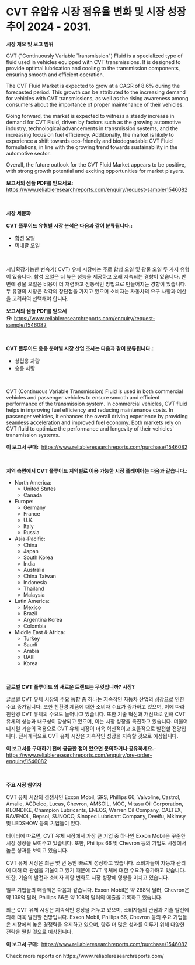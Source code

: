 <p><h1>CVT 유압유 시장 점유율 변화 및 시장 성장 추이 2024 - 2031.</h1></p><p><strong>시장 개요 및 보고 범위</strong></p>
<p><p>CVT ("Continuously Variable Transmission") Fluid is a specialized type of fluid used in vehicles equipped with CVT transmissions. It is designed to provide optimal lubrication and cooling to the transmission components, ensuring smooth and efficient operation.</p><p>The CVT Fluid Market is expected to grow at a CAGR of 8.6% during the forecasted period. This growth can be attributed to the increasing demand for vehicles with CVT transmissions, as well as the rising awareness among consumers about the importance of proper maintenance of their vehicles.</p><p>Going forward, the market is expected to witness a steady increase in demand for CVT Fluid, driven by factors such as the growing automotive industry, technological advancements in transmission systems, and the increasing focus on fuel efficiency. Additionally, the market is likely to experience a shift towards eco-friendly and biodegradable CVT Fluid formulations, in line with the growing trend towards sustainability in the automotive sector.</p><p>Overall, the future outlook for the CVT Fluid Market appears to be positive, with strong growth potential and exciting opportunities for market players.</p></p>
<p><strong>보고서의 샘플 PDF를 받으세요:</strong> <a href="https://www.reliableresearchreports.com/enquiry/request-sample/1546082">https://www.reliableresearchreports.com/enquiry/request-sample/1546082</a></p>
<p>&nbsp;</p>
<p><strong>시장 세분화</strong></p>
<p><strong>CVT 플루이드 유형별 시장 분석은 다음과 같이 분류됩니다.:</strong></p>
<p><ul><li>합성 오일</li><li>미네랄 오일</li></ul></p>
<p>&nbsp;</p>
<p><p>시냥확장가능한 변속기( CVT) 유체 시장에는 주로 합성 오일 및 광물 오일 두 가지 유형이 있습니다. 합성 오일은 더 높은 성능을 제공하고 오래 지속되는 경향이 있습니다. 반면에 광물 오일은 비용이 더 저렴하고 전통적인 방법으로 만들어지는 경향이 있습니다. 두 유형의 시장은 각각의 장단점을 가지고 있으며 소비자는 자동차의 요구 사항과 예산을 고려하여 선택해야 합니다.</p></p>
<p><strong>보고서의 샘플 PDF를 받으세요:</strong>&nbsp;<a href="https://www.reliableresearchreports.com/enquiry/request-sample/1546082">https://www.reliableresearchreports.com/enquiry/request-sample/1546082</a></p>
<p>&nbsp;</p>
<p><strong> CVT 플루이드 응용 분야별 시장 산업 조사는 다음과 같이 분류됩니다.:</strong></p>
<p><ul><li>상업용 차량</li><li>승용 차량</li></ul></p>
<p>&nbsp;</p>
<p><p>CVT (Continuous Variable Transmission) Fluid is used in both commercial vehicles and passenger vehicles to ensure smooth and efficient performance of the transmission system. In commercial vehicles, CVT fluid helps in improving fuel efficiency and reducing maintenance costs. In passenger vehicles, it enhances the overall driving experience by providing seamless acceleration and improved fuel economy. Both markets rely on CVT fluid to optimize the performance and longevity of their vehicles' transmission systems.</p></p>
<p><strong>이 보고서 구매:</strong>&nbsp; <a href="https://www.reliableresearchreports.com/purchase/1546082">https://www.reliableresearchreports.com/purchase/1546082</a></p>
<p>&nbsp;</p>
<p><strong>지역 측면에서 CVT 플루이드 지역별로 이용 가능한 시장 플레이어는 다음과 같습니다.:</strong></p>
<p><ul>
    <li>
        North America:
        <ul>
            <li>United States</li>
            <li>Canada</li>
        </ul>
    </li>
    <li>
        Europe:
        <ul>
            <li>Germany</li>
            <li>France</li>
            <li>U.K.</li>
            <li>Italy</li>
            <li>Russia</li>
        </ul>
    </li>
    <li>
        Asia-Pacific:
        <ul>
            <li>China</li>
            <li>Japan</li>
            <li>South Korea</li>
            <li>India</li>
            <li>Australia</li>
            <li>China Taiwan</li>
            <li>Indonesia</li>
            <li>Thailand</li>
            <li>Malaysia</li>
        </ul>
    </li>
    <li>
        Latin America:
        <ul>
            <li>Mexico</li>
            <li>Brazil</li>
            <li>Argentina Korea</li>
            <li>Colombia</li>
        </ul>
    </li>
    <li>
        Middle East & Africa:
        <ul>
            <li>Turkey</li>
            <li>Saudi</li>
            <li>Arabia</li>
            <li>UAE</li>
            <li>Korea</li>
        </ul>
    </li>
    </ul></p>
<p>&nbsp;</p>
<p><strong>글로벌 CVT 플루이드 의 새로운 트렌드는 무엇입니까? 시장?</strong></p>
<p><p>글로벌 CVT 유체 시장의 주요 동향 중 하나는 지속적인 자동차 산업의 성장으로 인한 수요 증가입니다. 또한 친환경 제품에 대한 소비자 수요가 증가하고 있으며, 이에 따라 친환경 CVT 유체의 수요도 늘어나고 있습니다. 또한 기술 혁신과 개선으로 인해 CVT 유체의 성능과 내구성이 향상되고 있으며, 이는 시장 성장을 촉진하고 있습니다. 더불어 디지털 기술의 적용으로 CVT 유체 시장이 더욱 혁신적이고 효율적으로 발전할 전망입니다. 전세계적으로 CVT 유체 시장은 지속적인 성장을 지속할 것으로 예상됩니다.</p></p>
<p><strong>이 보고서를 구매하기 전에 궁금한 점이 있으면 문의하거나 공유하세요.</strong>- <a href="https://www.reliableresearchreports.com/enquiry/pre-order-enquiry/1546082">https://www.reliableresearchreports.com/enquiry/pre-order-enquiry/1546082</a></p>
<p>&nbsp;</p>
<p><strong>주요 시장 참여자</strong></p>
<p><p>CVT 유체 시장의 경쟁사인 Exxon Mobil, SRS, Phillips 66, Valvoline, Castrol, Amalie, ACDelco, Lucas, Chevron, AMSOIL, MOC, Mitasu Oil Corporation, KLONDIKE, Champion Lubricants, ENEOS, Warren Oil Company, CALTEX, RAVENOL, Repsol, SUNOCO, Sinopec Lubricant Company, Deeifu, Mklmsy 및 LEDSHOW 등의 기업들이 있다.</p><p>데이터에 따르면, CVT 유체 시장에서 가장 큰 기업 중 하나인 Exxon Mobil은 꾸준한 시장 성장을 보여주고 있습니다. 또한, Phillips 66 및 Chevron 등의 기업도 시장에서 높은 성과를 보이고 있습니다.</p><p>CVT 유체 시장은 최근 몇 년 동안 빠르게 성장하고 있습니다. 소비자들이 자동차 관리에 대해 더 관심을 기울이고 있기 때문에 CVT 유체에 대한 수요가 증가하고 있습니다. 또한, 기술의 발전과 소비자 취향 변화도 시장 성장에 영향을 미치고 있습니다.</p><p>일부 기업들의 매출액은 다음과 같습니다. Exxon Mobil은 약 268억 달러, Chevron은 약 139억 달러, Phillips 66은 약 108억 달러의 매출을 기록하고 있습니다.</p><p>최근 CVT 유체 시장은 지속적인 성장을 거두고 있으며, 소비자들의 관심과 기술 발전에 의해 더욱 발전할 전망입니다. Exxon Mobil, Phillips 66, Chevron 등의 주요 기업들은 시장에서 높은 경쟁력을 유지하고 있으며, 향후 더 많은 성과를 이루기 위해 다양한 전략을 펼칠 것으로 예상됩니다.</p></p>
<p><strong>이 보고서 구매:</strong>&nbsp;&nbsp;<a href="https://www.reliableresearchreports.com/purchase/1546082">https://www.reliableresearchreports.com/purchase/1546082</a></p>
<p>Check more reports on https://www.reliableresearchreports.com/</p>
